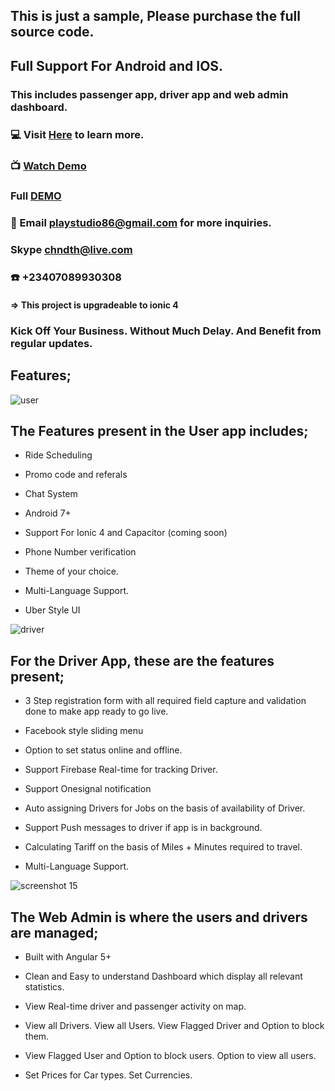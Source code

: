 
## This is just a sample, Please purchase the full source code.

## Full Support For Android and IOS.

### This includes passenger app, driver app and web admin dashboard.


### :computer: Visit [Here](https://market.ionicframework.com/starters/uber-style-taxi-booking-app-built-with-ionic-3-upgradeable-to-4-with-firebase-realtime-#) to learn more.

### :tv: [Watch Demo](https://www.youtube.com/watch?v=zBqUA4ffvaM)

### Full [DEMO](https://play.google.com/store/apps/details?id=com.playsheavensApp.user)

### :email: Email playstudio86@gmail.com for more inquiries.

### Skype chndth@live.com

### :phone: +23407089930308


#### => This project is upgradeable to ionic 4


### Kick Off Your Business. Without Much Delay. And Benefit from regular updates.



## Features;


![user](https://user-images.githubusercontent.com/7928001/43045102-5155113a-8daa-11e8-8a41-ac03f426d75a.png)
## The Features present in the User app includes;


* Ride Scheduling 

* Promo code and referals

* Chat System 

* Android 7+

* Support For Ionic 4 and Capacitor (coming soon)

* Phone Number verification 

* Theme of your choice. 

* Multi-Language Support. 

* Uber Style UI 



![driver](https://user-images.githubusercontent.com/7928001/43045101-50fb6536-8daa-11e8-82a3-c97adc8c6949.png)
## For the Driver App, these are the features present;


* 3 Step registration form with all required field capture and validation done to make app ready to go live. 

* Facebook style sliding menu 

* Option to set status online and offline. 

* Support Firebase Real-time for tracking Driver. 

* Support Onesignal notification

* Auto assigning Drivers for Jobs on the basis of availability of Driver. 

* Support Push messages to driver if app is in background. 

* Calculating Tariff on the basis of Miles + Minutes required to travel. 

* Multi-Language Support.



![screenshot 15](https://user-images.githubusercontent.com/7928001/48484569-bcd80b80-e816-11e8-90c1-4735143647c5.png)

 ## The Web Admin is where the users and drivers are managed;

* Built with Angular 5+

* Clean and Easy to understand Dashboard which display all relevant statistics. 

* View Real-time driver and passenger activity on map. 

* View all Drivers. View all Users. View Flagged Driver and Option to block them. 

* View Flagged User and Option to block users. Option to view all users. 

* Set Prices for Car types. Set Currencies.

